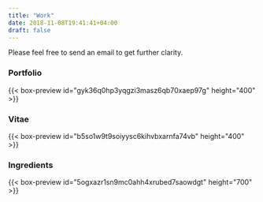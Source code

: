 ```yaml
---
title: "Work"
date: 2018-11-08T19:41:41+04:00
draft: false
---
```


Please feel free to send an email to get further clarity.

<h3> Portfolio </h3>
{{< box-preview id="gyk36q0hp3yqgzi3masz6qb70xaep97g" height="400" >}}

<h3> Vitae </h3>
{{< box-preview id="b5so1w9t9soiyysc6kihvbxarnfa74vb" height="400" >}}

<h3> Ingredients </h3>
{{< box-preview id="5ogxazr1sn9mc0ahh4xrubed7saowdgt" height="700" >}}
